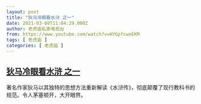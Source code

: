 ```yaml
---
layout: post
title: "狄马冷眼看水浒 之一"
date: 2021-03-08T11:04:29.000Z
author: 老虎庙私家电视台
from: https://www.youtube.com/watch?v=HYGpfcweEKM
tags: [ 老虎庙 ]
categories: [ 老虎庙 ]
---
```

<!--1615201469000-->
[狄马冷眼看水浒 之一](https://www.youtube.com/watch?v=HYGpfcweEKM)
------

<div>
著名作家狄马以其独特的思想方法重新解读《水浒传》，彻底颠覆了现行教科书的规范。令人茅塞顿开，大开眼界。
</div>
